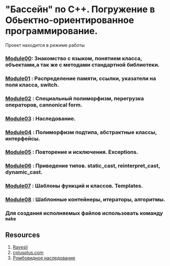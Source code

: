 # "Бассейн" по С++. Погружение в Обьектно-ориентированное программирование.
Проект находится в режиме работы 

### [Module00](https://github.com/odgigodji/CPP/tree/master/CPP00): Знакомство с языком, понятием класса, объектами,а так же с методами стандартной библиотеки.

### [Module01](https://github.com/odgigodji/CPP/tree/master/CPP01) : Распределение памяти, ссылки, указатели на поля класса, switch.

### [Module02](https://github.com/odgigodji/CPP/tree/master/CPP02) : Специальный полиморфизм, перегрузка операторов, cannonical form.

### [Module03](https://github.com/odgigodji/CPP/tree/master/CPP03) : Наследование.

### [Module04](https://github.com/odgigodji/CPP/tree/master/CPP04) : Полиморфизм подтипа, абстрактные классы, интерфейсы.

### [Module05](https://github.com/odgigodji/CPP/tree/master/CPP05) : Повторение и исключения. Exceptions.

### [Module06](https://github.com/odgigodji/CPP/tree/master/CPP06) : Приведение типов. static_cast, reinterpret_cast, dynamic_cast.

### [Module07](https://github.com/odgigodji/CPP/tree/master/CPP07) : Шаблоны функций и классов. Templates.

### [Module08](https://github.com/odgigodji/CPP/tree/master/CPP08) : Шаблонные контейнеры, итераторы, алгоритмы.

### Для создания исполняемых файлов использовать команду `make`

## Resources
1. [Ravesli](https://ravesli.com/uroki-cpp/)
2. [cplusplus.com](https://www.cplusplus.com/)
3. [Ромбовидное наследование](https://www.youtube.com/watch?v=oqpx7L5ipbw&ab_channel=%23SimpleCode)

